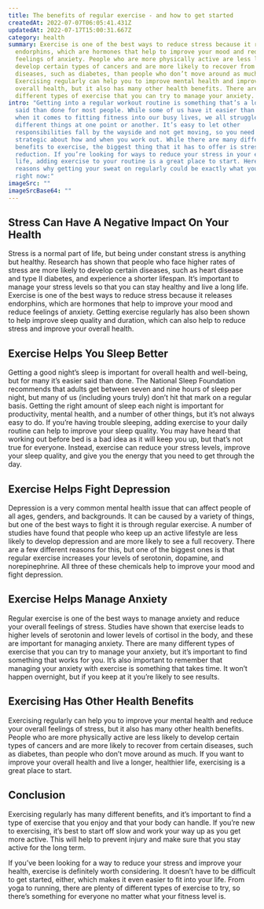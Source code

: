 ```yaml
---
title: The benefits of regular exercise - and how to get started
createdAt: 2022-07-07T06:05:41.431Z
updatedAt: 2022-07-17T15:00:31.667Z
category: health
summary: Exercise is one of the best ways to reduce stress because it releases
  endorphins, which are hormones that help to improve your mood and reduce
  feelings of anxiety. People who are more physically active are less likely to
  develop certain types of cancers and are more likely to recover from certain
  diseases, such as diabetes, than people who don’t move around as much.
  Exercising regularly can help you to improve mental health and improve your
  overall health, but it also has many other health benefits. There are many
  different types of exercise that you can try to manage your anxiety.
intro: "Getting into a regular workout routine is something that’s a lot easier
  said than done for most people. While some of us have it easier than others
  when it comes to fitting fitness into our busy lives, we all struggle with
  different things at one point or another. It’s easy to let other
  responsibilities fall by the wayside and not get moving, so you need to be
  strategic about how and when you work out. While there are many different
  benefits to exercise, the biggest thing that it has to offer is stress
  reduction. If you’re looking for ways to reduce your stress in your everyday
  life, adding exercise to your routine is a great place to start. Here are some
  reasons why getting your sweat on regularly could be exactly what you need
  right now:"
imageSrc: ""
imageSrcBase64: ""
---
```


## Stress Can Have A Negative Impact On Your Health

Stress is a normal part of life, but being under constant stress is anything but healthy. Research has shown that people who face higher rates of stress are more likely to develop certain diseases, such as heart disease and type II diabetes, and experience a shorter lifespan. It’s important to manage your stress levels so that you can stay healthy and live a long life. Exercise is one of the best ways to reduce stress because it releases endorphins, which are hormones that help to improve your mood and reduce feelings of anxiety. Getting exercise regularly has also been shown to help improve sleep quality and duration, which can also help to reduce stress and improve your overall health.

## Exercise Helps You Sleep Better

Getting a good night’s sleep is important for overall health and well-being, but for many it’s easier said than done. The National Sleep Foundation recommends that adults get between seven and nine hours of sleep per night, but many of us (including yours truly) don’t hit that mark on a regular basis. Getting the right amount of sleep each night is important for productivity, mental health, and a number of other things, but it’s not always easy to do. If you’re having trouble sleeping, adding exercise to your daily routine can help to improve your sleep quality. You may have heard that working out before bed is a bad idea as it will keep you up, but that’s not true for everyone. Instead, exercise can reduce your stress levels, improve your sleep quality, and give you the energy that you need to get through the day.

## Exercise Helps Fight Depression

Depression is a very common mental health issue that can affect people of all ages, genders, and backgrounds. It can be caused by a variety of things, but one of the best ways to fight it is through regular exercise. A number of studies have found that people who keep up an active lifestyle are less likely to develop depression and are more likely to see a full recovery. There are a few different reasons for this, but one of the biggest ones is that regular exercise increases your levels of serotonin, dopamine, and norepinephrine. All three of these chemicals help to improve your mood and fight depression.

## Exercise Helps Manage Anxiety

Regular exercise is one of the best ways to manage anxiety and reduce your overall feelings of stress. Studies have shown that exercise leads to higher levels of serotonin and lower levels of cortisol in the body, and these are important for managing anxiety. There are many different types of exercise that you can try to manage your anxiety, but it’s important to find something that works for you. It’s also important to remember that managing your anxiety with exercise is something that takes time. It won’t happen overnight, but if you keep at it you’re likely to see results.

## Exercising Has Other Health Benefits

Exercising regularly can help you to improve your mental health and reduce your overall feelings of stress, but it also has many other health benefits. People who are more physically active are less likely to develop certain types of cancers and are more likely to recover from certain diseases, such as diabetes, than people who don’t move around as much. If you want to improve your overall health and live a longer, healthier life, exercising is a great place to start.

## Conclusion

Exercising regularly has many different benefits, and it’s important to find a type of exercise that you enjoy and that your body can handle. If you’re new to exercising, it’s best to start off slow and work your way up as you get more active. This will help to prevent injury and make sure that you stay active for the long term.

If you’ve been looking for a way to reduce your stress and improve your health, exercise is definitely worth considering. It doesn’t have to be difficult to get started, either, which makes it even easier to fit into your life. From yoga to running, there are plenty of different types of exercise to try, so there’s something for everyone no matter what your fitness level is.
